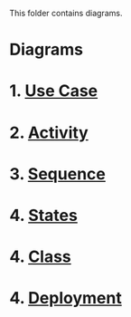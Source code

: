 This folder contains diagrams.

# Diagrams

# 1. [Use Case](https://github.com/Shalynishka/ExRates/blob/master/docs/Diagrams/Use%20case.png)

# 2. [Activity](https://github.com/Shalynishka/ExRates/blob/master/docs/Diagrams/Activity.png)

# 3. [Sequence](https://github.com/Shalynishka/ExRates/blob/master/docs/Diagrams/Sequence.png)

# 4. [States](https://github.com/Shalynishka/ExRates/blob/master/docs/Diagrams/States.png)

# 4. [Class](https://github.com/Shalynishka/ExRates/blob/master/docs/Diagrams/Class.png)

# 4. [Deployment](https://github.com/Shalynishka/ExRates/blob/master/docs/Diagrams/Deploy.png)

